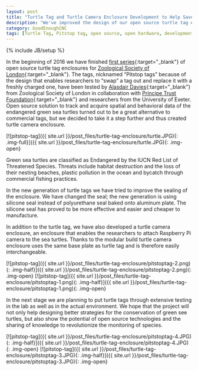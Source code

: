 ```yaml
---
layout: post
title: "Turtle Tag and Turtle Camera Enclosure Development to Help Save Sea Turtles"
description: "We've improved the design of our open source turtle tag enclosure Pitstop tag."
category: GoodEnoughCNC
tags: [Turtle Tag, Pitstop tag, open source, open hardware, development, conservation]
---
```

{% include JB/setup %}

In the beginning of 2016 we have finished [first series](http://irnas.eu/other%20projects/2016/06/28/we-developed-a-turtle-tag-enclosure-and-helped-saving-green-sea-turtles){:target="_blank"} of open source turtle tag enclosures for [Zoological Society of London](https://www.zsl.org/){:target="_blank"}. The tags, nicknamed “Pitstop tags” because of the design that enables researchers to “swap” a tag out and replace it with a freshly charged one, have been tested by [Alasdair Davies](https://twitter.com/Al2kA){:target="_blank"} from Zoological Society of London in collaboration with [Principe Trust Foundation](https://www.facebook.com/Pr%C3%ADncipe-Trust-305010556356808/){:target="_blank"} and researchers from the University of Exeter. Open source solution to track and acquire spatial and behavioral data of the endangered green sea turtles turned out to be a great alternative to commercial tags, but we decided to take it a step further and thus created turtle camera enclosure.

[![pitstop-tag]({{ site.url }}/post_files/turtle-tag-enclosure/turtle.JPG){: .img-full}]({{ site.url }}/post_files/turtle-tag-enclosure/turtle.JPG){: .img-open}
<p class="quiet">Green sea turtles are classified as Endangered by the IUCN Red List of Threatened Species. Threats include habitat destruction and the loss of their nesting beaches, plastic pollution in the ocean and bycatch through commercial fishing practices.</p>

In the new generation of turtle tags we have tried to improve the sealing of the enclosure. We have changed the seal; the new generation is using silicone seal instead of polyurethane seal baked onto aluminum plate. The silicone seal has proved to be more effective and easier and cheaper to manufacture.

In addition to the turtle tag, we have also developed a turtle camera enclosure, an enclosure that enables the researchers to attach Raspberry Pi camera to the sea turtles. Thanks to the modular build turtle camera enclosure uses the same base plate as turtle tag and is therefore easily interchangeable.

[![pitstop-tag]({{ site.url }}/post_files/turtle-tag-enclosure/pitstoptag-2.png){: .img-half}]({{ site.url }}/post_files/turtle-tag-enclosure/pitstoptag-2.png){: .img-open}
[![pitstop-tag]({{ site.url }}/post_files/turtle-tag-enclosure/pitstoptag-1.png){: .img-half}]({{ site.url }}/post_files/turtle-tag-enclosure/pitstoptag-1.png){: .img-open}

In the next stage we are planning to put turtle tags through extensive testing in the lab as well as in the actual environment. We hope that the project will not only help designing better strategies for the conservation of green see turtles, but also show the potential of open source technologies and the sharing of knowledge to revolutionize the monitoring of species.

[![pitstop-tag]({{ site.url }}/post_files/turtle-tag-enclosure/pitstoptag-4.JPG){: .img-half}]({{ site.url }}/post_files/turtle-tag-enclosure/pitstoptag-4.JPG){: .img-open}
[![pitstop-tag]({{ site.url }}/post_files/turtle-tag-enclosure/pitstoptag-3.JPG){: .img-half}]({{ site.url }}/post_files/turtle-tag-enclosure/pitstoptag-3.JPG){: .img-open}
